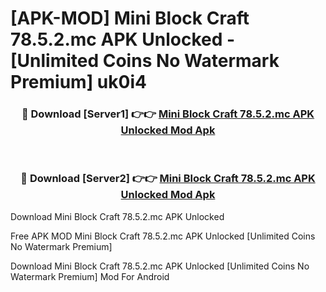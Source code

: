 # [APK-MOD] Mini Block Craft 78.5.2.mc APK Unlocked - [Unlimited Coins No Watermark Premium] uk0i4



<div align="center">
<h3>🔴 Download [Server1] 👉👉 <a href="https://momento.my/?title=Mini_Block_Craft_78.5.2.mc_APK_Unlocked">Mini Block Craft 78.5.2.mc APK Unlocked Mod Apk</a></h3><br>

<h3>🔴 Download [Server2] 👉👉 <a href="https://momento.my/?title=Mini_Block_Craft_78.5.2.mc_APK_Unlocked">Mini Block Craft 78.5.2.mc APK Unlocked Mod Apk</a></h3>
</div>



Download Mini Block Craft 78.5.2.mc APK Unlocked 

Free APK MOD Mini Block Craft 78.5.2.mc APK Unlocked [Unlimited Coins No Watermark Premium]

Download Mini Block Craft 78.5.2.mc APK Unlocked [Unlimited Coins No Watermark Premium] Mod For Android
